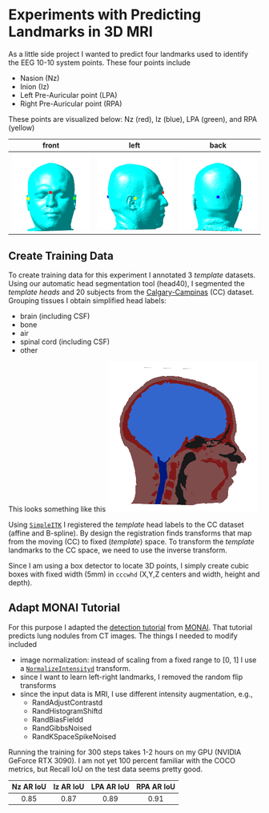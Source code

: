 # Experiments with Predicting Landmarks in 3D MRI

As a little side project I wanted to predict four landmarks used to identify the EEG 10-10 system points.
These four points include

- Nasion (Nz)
- Inion (Iz)
- Left Pre-Auricular point (LPA)
- Right Pre-Auricular point (RPA)

These points are visualized below: Nz (red), Iz (blue), LPA (green), and RPA (yellow)

|                   front                   |                  left                   |                  back                   |
| :---------------------------------------: | :-------------------------------------: | :-------------------------------------: |
| ![front](visualization/figures/front.png) | ![left](visualization/figures/left.png) | ![back](visualization/figures/back.png) |

## Create Training Data

To create training data for this experiment I annotated 3 _template_ datasets. Using our automatic head segmentation tool (head40), I segmented the _template heads_ and 20 subjects from the [Calgary-Campinas](https://sites.google.com/view/calgary-campinas-dataset/home) (CC) dataset. Grouping tissues I obtain simplified head labels:

- brain (including CSF)
- bone
- air
- spinal cord (including CSF)
- other

This looks something like this
![base mask](visualization/figures/base_mask.png)

Using [`SimpleITK`](https://pypi.org/project/SimpleITK/) I registered the _template_ head labels to the CC dataset (affine and B-spline). By design the registration finds transforms that map from the moving (CC) to fixed (_template_) space. To transform the _template_ landmarks to the CC space, we need to use the inverse transform.

Since I am using a box detector to locate 3D points, I simply create cubic boxes with fixed width (5mm) in `cccwhd` (X,Y,Z centers and width, height and depth).

## Adapt MONAI Tutorial

For this purpose I adapted the [detection tutorial](https://github.com/Project-MONAI/tutorials/tree/main/detection) from [MONAI](https://github.com/Project-MONAI). That tutorial predicts lung nodules from CT images. The things I needed to modify included

- image normalization: instead of scaling from a fixed range to \[0, 1\] I use a [`NormalizeIntensityd`](https://docs.monai.io/en/stable/transforms.html#normalizeintensityd) transform.
- since I want to learn left-right landmarks, I removed the random flip transforms
- since the input data is MRI, I use different intensity augmentation, e.g.,
  - RandAdjustContrastd
  - RandHistogramShiftd
  - RandBiasFieldd
  - RandGibbsNoised
  - RandKSpaceSpikeNoised

Running the training for 300 steps takes 1-2 hours on my GPU (NVIDIA GeForce RTX 3090). I am not yet 100 percent familiar with the COCO metrics, but Recall IoU on the test data seems pretty good.

| Nz AR IoU | Iz AR IoU | LPA AR IoU | RPA AR IoU |
| :-------: | :-------: | :--------: | :--------: |
|   0.85    |   0.87    |    0.89    |    0.91    |
